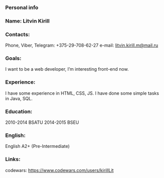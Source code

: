 ### Personal info
### Name: Litvin Kirill

### Contacts:
Phone, Viber, Telegram: +375-29-708-62-27
e-mail: litvin.kirill.m@mail.ru

### Goals:
I want to be a web developer, I’m interesting front-end now.

### Experience:
I have some experience in HTML, CSS, JS.
I have done some simple tasks in Java, SQL.

### Education:
2010-2014 BSATU 2014-2015 BSEU

### English:
English A2+ (Pre-Intermediate)

### Links:
codewars: https://www.codewars.com/users/kirillLit